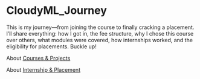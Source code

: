# CloudyML_Journey
This is my journey—from joining the course to finally cracking a placement. I’ll share everything: how I got in, the fee structure, why I chose this course over others, what modules were covered, how internships worked, and the eligibility for placements. Buckle up!

About [Courses & Projects](https://github.com/SSonwane26/CloudyML_Journey/tree/main/Course%26Projects#my-course-breakdown-from-zero-to-hero)

About [Internship & Placement]()
